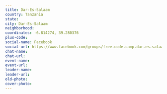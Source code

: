 ```yaml
---
title: Dar-Es-Salaam
country: Tanzania
state: 
city: Dar-Es-Salaam
neighborhood: 
coordinates: -6.814274, 39.280376
plus-code:
social-name: Facebook
social-url: https://www.facebook.com/groups/free.code.camp.dar.es.salaam
chat-name:
chat-url:
event-name:
event-url:
leader-name:
leader-url:
old-photo: 
cover-photo:
---
```

